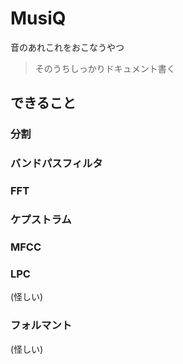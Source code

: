 # MusiQ
音のあれこれをおこなうやつ
> そのうちしっかりドキュメント書く

## できること
### 分割
### バンドパスフィルタ
### FFT
### ケプストラム
### MFCC
### LPC
(怪しい)
### フォルマント
(怪しい)
